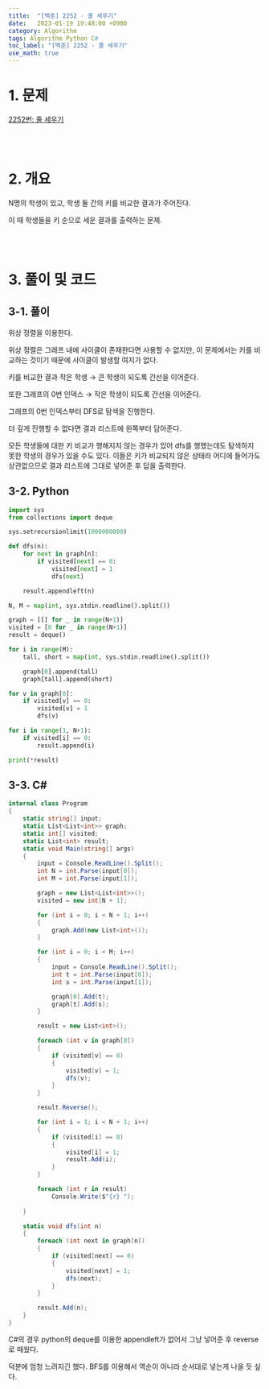 ```yaml
---
title:  "[백준] 2252 - 줄 세우기"
date:   2023-01-19 19:48:00 +0900
category: Algorithm
tags: Algorithm Python C#
toc_label: "[백준] 2252 - 줄 세우기"
use_math: true
---
```


# 1. 문제
[2252번: 줄 세우기](https://www.acmicpc.net/problem/2252)

<br/>
<br/>

# 2. 개요
N명의 학생이 있고, 학생 둘 간의 키를 비교한 결과가 주어진다.

이 때 학생들을 키 순으로 세운 결과를 출력하는 문제.

<br/>
<br/>

# 3. 풀이 및 코드
## 3-1. 풀이
위상 정렬을 이용한다.

위상 정렬은 그래프 내에 사이클이 존재한다면 사용할 수 없지만, 이 문제에서는 키를 비교하는 것이기 때문에 사이클이 발생할 여지가 없다.

키를 비교한 결과 작은 학생 → 큰 학생이 되도록 간선을 이어준다.

또한 그래프의 0번 인덱스 → 작은 학생이 되도록 간선을 이어준다.

그래프의 0번 인덱스부터 DFS로 탐색을 진행한다.

더 깊게 진행할 수 없다면 결과 리스트에 왼쪽부터 담아준다.

모든 학생들에 대한 키 비교가 행해지지 않는 경우가 있어 dfs를 행했는데도 탐색하지 못한 학생의 경우가 있을 수도 있다. 이들은 키가 비교되지 않은 상태라 어디에 들어가도 상관없으므로 결과 리스트에 그대로 넣어준 후 답을 출력한다.

## 3-2. Python

```python
import sys
from collections import deque

sys.setrecursionlimit(1000000000)

def dfs(n):
    for next in graph[n]:
        if visited[next] == 0:
            visited[next] = 1
            dfs(next)

    result.appendleft(n)

N, M = map(int, sys.stdin.readline().split())

graph = [[] for _ in range(N+1)]
visited = [0 for _ in range(N+1)]
result = deque()

for i in range(M):
    tall, short = map(int, sys.stdin.readline().split())

    graph[0].append(tall)
    graph[tall].append(short)

for v in graph[0]:
    if visited[v] == 0:
        visited[v] = 1
        dfs(v)

for i in range(1, N+1):
    if visited[i] == 0:
        result.append(i)

print(*result)
```

## 3-3. C#

```csharp
internal class Program
{
    static string[] input;
    static List<List<int>> graph;
    static int[] visited;
    static List<int> result;
    static void Main(string[] args)
    {
        input = Console.ReadLine().Split();
        int N = int.Parse(input[0]);
        int M = int.Parse(input[1]);

        graph = new List<List<int>>();
        visited = new int[N + 1];

        for (int i = 0; i < N + 1; i++)
        {
            graph.Add(new List<int>());
        }

        for (int i = 0; i < M; i++)
        {
            input = Console.ReadLine().Split();
            int t = int.Parse(input[0]);
            int s = int.Parse(input[1]);

            graph[0].Add(t);
            graph[t].Add(s);
        }

        result = new List<int>();

        foreach (int v in graph[0])
        {
            if (visited[v] == 0)
            {
                visited[v] = 1;
                dfs(v);
            }
        }

        result.Reverse();

        for (int i = 1; i < N + 1; i++)
        {
            if (visited[i] == 0)
            {
                visited[i] = 1;
                result.Add(i);
            }
        }

        foreach (int r in result)
            Console.Write($"{r} ");
        
    }

    static void dfs(int n)
    {
        foreach (int next in graph[n])
        {
            if (visited[next] == 0)
            {
                visited[next] = 1;
                dfs(next);
            }
        }

        result.Add(n);
    }
}
```

C#의 경우 python의 deque를 이용한 appendleft가 없어서 그냥 넣어준 후 reverse로 떼웠다.

덕분에 엄청 느려지긴 했다. BFS를 이용해서 역순이 아니라 순서대로 넣는게 나을 듯 싶다.